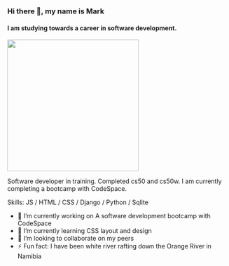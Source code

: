 ### Hi there 👋, my name is Mark
#### I am studying towards a career in software development.
<img src="https://github.com/user-attachments/assets/e66b2b73-5b2a-4018-bf5b-c421d3d6b7e5" width="300" />

Software developer in training. Completed cs50 and cs50w. I am currently completing a bootcamp with CodeSpace.

Skills: JS / HTML / CSS / Django / Python / Sqlite


- 🔭 I’m currently working on A software development bootcamp with CodeSpace 
- 🌱 I’m currently learning CSS layout and design 
- 👯 I’m looking to collaborate on my peers 
- ⚡ Fun fact: I have been white river rafting down the Orange River in Namibia 


